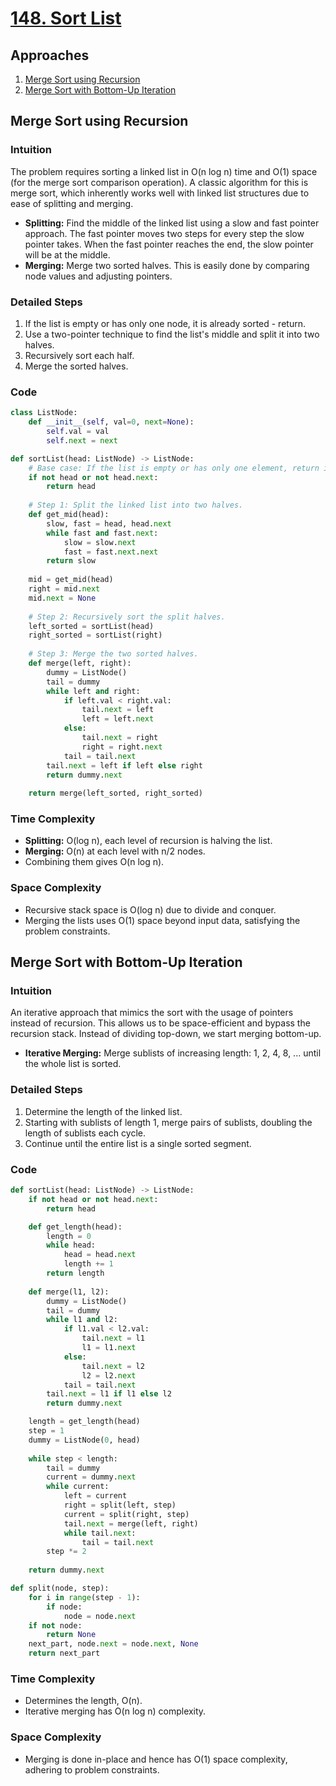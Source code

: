 # [148. Sort List](https://leetcode.com/problems/sort-list/)

## Approaches

1. [Merge Sort using Recursion](#merge-sort-using-recursion)
2. [Merge Sort with Bottom-Up Iteration](#merge-sort-with-bottom-up-iteration)

## Merge Sort using Recursion

### Intuition

The problem requires sorting a linked list in O(n log n) time and O(1) space (for the merge sort comparison operation). A classic algorithm for this is merge sort, which inherently works well with linked list structures due to ease of splitting and merging. 

- **Splitting:** Find the middle of the linked list using a slow and fast pointer approach. The fast pointer moves two steps for every step the slow pointer takes. When the fast pointer reaches the end, the slow pointer will be at the middle.
- **Merging:** Merge two sorted halves. This is easily done by comparing node values and adjusting pointers.

### Detailed Steps

1. If the list is empty or has only one node, it is already sorted - return.
2. Use a two-pointer technique to find the list's middle and split it into two halves.
3. Recursively sort each half.
4. Merge the sorted halves.

### Code

```python
class ListNode:
    def __init__(self, val=0, next=None):
        self.val = val
        self.next = next

def sortList(head: ListNode) -> ListNode:
    # Base case: If the list is empty or has only one element, return it.
    if not head or not head.next:
        return head
    
    # Step 1: Split the linked list into two halves.
    def get_mid(head):
        slow, fast = head, head.next
        while fast and fast.next:
            slow = slow.next
            fast = fast.next.next
        return slow
    
    mid = get_mid(head)
    right = mid.next
    mid.next = None
    
    # Step 2: Recursively sort the split halves.
    left_sorted = sortList(head)
    right_sorted = sortList(right)
    
    # Step 3: Merge the two sorted halves.
    def merge(left, right):
        dummy = ListNode()
        tail = dummy
        while left and right:
            if left.val < right.val:
                tail.next = left
                left = left.next
            else:
                tail.next = right
                right = right.next
            tail = tail.next
        tail.next = left if left else right
        return dummy.next
    
    return merge(left_sorted, right_sorted)
```

### Time Complexity

- **Splitting:** O(log n), each level of recursion is halving the list.
- **Merging:** O(n) at each level with n/2 nodes.
- Combining them gives O(n log n).

### Space Complexity

- Recursive stack space is O(log n) due to divide and conquer.
- Merging the lists uses O(1) space beyond input data, satisfying the problem constraints.


## Merge Sort with Bottom-Up Iteration

### Intuition

An iterative approach that mimics the sort with the usage of pointers instead of recursion. This allows us to be space-efficient and bypass the recursion stack. Instead of dividing top-down, we start merging bottom-up.

- **Iterative Merging:** Merge sublists of increasing length: 1, 2, 4, 8, ... until the whole list is sorted.

### Detailed Steps

1. Determine the length of the linked list.
2. Starting with sublists of length 1, merge pairs of sublists, doubling the length of sublists each cycle.
3. Continue until the entire list is a single sorted segment.

### Code

```python
def sortList(head: ListNode) -> ListNode:
    if not head or not head.next:
        return head

    def get_length(head):
        length = 0
        while head:
            head = head.next
            length += 1
        return length
    
    def merge(l1, l2):
        dummy = ListNode()
        tail = dummy
        while l1 and l2:
            if l1.val < l2.val:
                tail.next = l1
                l1 = l1.next
            else:
                tail.next = l2
                l2 = l2.next
            tail = tail.next
        tail.next = l1 if l1 else l2
        return dummy.next

    length = get_length(head)
    step = 1
    dummy = ListNode(0, head)
    
    while step < length:
        tail = dummy
        current = dummy.next
        while current:
            left = current
            right = split(left, step)
            current = split(right, step)
            tail.next = merge(left, right)
            while tail.next:
                tail = tail.next
        step *= 2
        
    return dummy.next

def split(node, step):
    for i in range(step - 1):
        if node:
            node = node.next
    if not node:
        return None
    next_part, node.next = node.next, None
    return next_part
```

### Time Complexity

- Determines the length, O(n).
- Iterative merging has O(n log n) complexity.

### Space Complexity

- Merging is done in-place and hence has O(1) space complexity, adhering to problem constraints.

